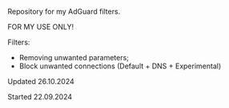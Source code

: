 Repository for my AdGuard filters.

FOR MY USE ONLY!

Filters:
- Removing unwanted parameters;
- Block unwanted connections (Default + DNS + Experimental)

Updated 26.10.2024

Started 22.09.2024

